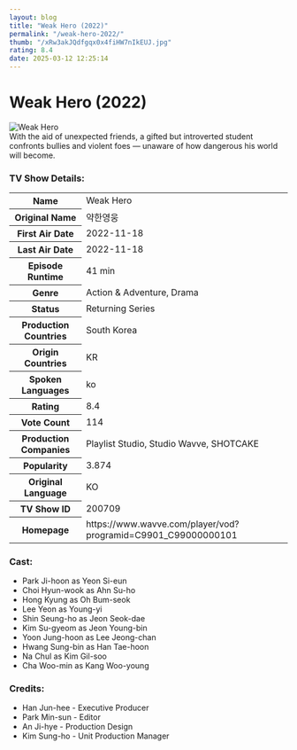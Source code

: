 ```yaml
---
layout: blog
title: "Weak Hero (2022)"
permalink: "/weak-hero-2022/"
thumb: "/xRw3akJQdfgqx0x4fiHW7nIkEUJ.jpg"
rating: 8.4
date: 2025-03-12 12:25:14
---
```

<h1 class="title">Weak Hero (2022)</h1><div class="poster"><img src="{{ site.imglink }}/xRw3akJQdfgqx0x4fiHW7nIkEUJ.jpg" class="img-fluid my-3" alt="Weak Hero"/></div><div class="plot">With the aid of unexpected friends, a gifted but introverted student confronts bullies and violent foes — unaware of how dangerous his world will become.</div><h3>TV Show Details:</h3><table class="table table-bordered details"><tr><th>Name</th><td>Weak Hero</td></tr><tr><th>Original Name</th><td>약한영웅</td></tr><tr><th>First Air Date</th><td>2022-11-18</td></tr><tr><th>Last Air Date</th><td>2022-11-18</td></tr><tr><th>Episode Runtime</th><td>41 min</td></tr><tr><th>Genre</th><td>Action & Adventure, Drama</td></tr><tr><th>Status</th><td>Returning Series</td></tr><tr><th>Production Countries</th><td>South Korea</td></tr><tr><th>Origin Countries</th><td>KR</td></tr><tr><th>Spoken Languages</th><td>ko</td></tr><tr><th>Rating</th><td>8.4</td></tr><tr><th>Vote Count</th><td>114</td></tr><tr><th>Production Companies</th><td>Playlist Studio, Studio Wavve, SHOTCAKE</td></tr><tr><th>Popularity</th><td>3.874</td></tr><tr><th>Original Language</th><td>KO</td></tr><tr><th>TV Show ID</th><td>200709</td></tr><tr><th>Homepage</th><td>https://www.wavve.com/player/vod?programid=C9901_C99000000101</td></tr></table><h3>Cast:</h3><ul class="list-group cast"><li>Park Ji-hoon as Yeon Si-eun</li><li>Choi Hyun-wook as Ahn Su-ho</li><li>Hong Kyung as Oh Bum-seok</li><li>Lee Yeon as Young-yi</li><li>Shin Seung-ho as Jeon Seok-dae</li><li>Kim Su-gyeom as Jeon Young-bin</li><li>Yoon Jung-hoon as Lee Jeong-chan</li><li>Hwang Sung-bin as Han Tae-hoon</li><li>Na Chul as Kim Gil-soo</li><li>Cha Woo-min as Kang Woo-young</li></ul><h3>Credits:</h3><ul class="list-group crew"><li>Han Jun-hee - Executive Producer</li><li>Park Min-sun - Editor</li><li>An Ji-hye - Production Design</li><li>Kim Sung-ho - Unit Production Manager</li></ul>